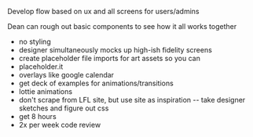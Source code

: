 Develop flow based on ux and all screens for users/admins

Dean can rough out basic components to see how it all works together
- no styling
- designer simultaneously mocks up high-ish fidelity screens
- create placeholder file imports for art assets so you can 
- placeholder.it
- overlays like google calendar
- get deck of examples for animations/transitions
- lottie animations
- don't scrape from LFL site, but use site as inspiration
 -- take designer sketches and figure out css
 - get 8 hours
 - 2x per week code review
